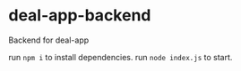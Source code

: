 # deal-app-backend
Backend for deal-app

run `npm i` to install dependencies.
run `node index.js` to start.